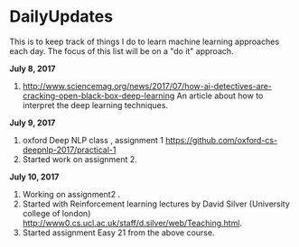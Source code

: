 # DailyUpdates

This is to keep track of things I do to learn machine learning approaches each day. The focus of this list will be on a "do it"  approach.

<b>July 8, 2017 </b>
1. http://www.sciencemag.org/news/2017/07/how-ai-detectives-are-cracking-open-black-box-deep-learning
An article about how to interpret the deep learning techniques.

<b>July 9, 2017 </b>
1. oxford Deep NLP class , assignment 1 https://github.com/oxford-cs-deepnlp-2017/practical-1
2. Started work on assignment 2.

<b> July 10, 2017 </b>
1. Working on assignment2 . </break>
2. Started with Reinforcement learning lectures by David Silver (University college of london) http://www0.cs.ucl.ac.uk/staff/d.silver/web/Teaching.html.
3. Started assignment Easy 21 from the above course.

